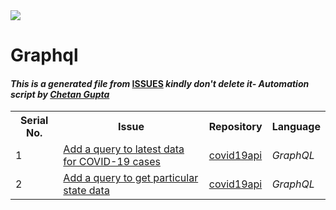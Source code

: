 <!DOCTYPE html>
<html><head><link href="../../.meta/style.css" rel="stylesheet"></head><body><img src="https://github.com/ch8n/Hacktoberfest2021/blob/main/assets/logo.png?raw=true" class="center"><h1>Graphql</h1><h4><em>This is a generated file from </em><a href="../../ISSUES.md">ISSUES</a><em> kindly don't delete it</em><em>- Automation script by <a href="https://chetangupta.net/about" target="_blank">Chetan Gupta</a></em></h4><table><tr><th>Serial No.</th><th>Issue</th><th>Repository</th><th>Language</th></tr><tr><td>1</td><td><a href="https://github.com/vinitshahdeo/covid19api/issues/5" target="_blank">Add a query to latest data for COVID-19 cases</a></td><td><a href="https://github.com/vinitshahdeo/covid19api/" target="_blank">covid19api</a></td><td><em>GraphQL</em></td></tr><tr><td>2</td><td><a href="https://github.com/vinitshahdeo/covid19api/issues/6" target="_blank">Add a query to get particular state data</a></td><td><a href="https://github.com/vinitshahdeo/covid19api/" target="_blank">covid19api</a></td><td><em>GraphQL</em></td></tr></table></body></html>